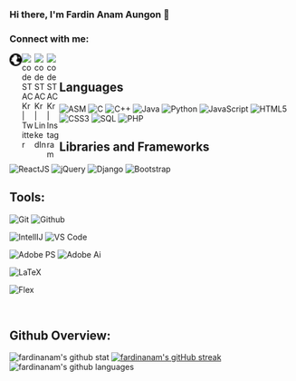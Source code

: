 ### Hi there, I'm Fardin Anam Aungon 👋

### Connect with me:
[<img align="left" alt="fardinanam.github.io" width="22px" src="https://raw.githubusercontent.com/iconic/open-iconic/master/svg/globe.svg" />](https://fardinanam.github.io/)
<!-- [<img align="left" alt="codeSTACKr | YouTube" width="22px" src="https://cdn.jsdelivr.net/npm/simple-icons@v3/icons/youtube.svg" />][youtube] -->
[<img align="left" alt="codeSTACKr | Twitter" width="22px" src="https://cdn.jsdelivr.net/npm/simple-icons@v3/icons/twitter.svg" />](https://twitter.com/FAungon)
[<img align="left" alt="codeSTACKr | LinkedIn" width="22px" src="https://cdn.jsdelivr.net/npm/simple-icons@v3/icons/linkedin.svg" />](https://www.linkedin.com/in/fardin-anam-aungon-3b754713b/)
[<img align="left" alt="codeSTACKr | Instagram" width="22px" src="https://cdn.jsdelivr.net/npm/simple-icons@v3/icons/instagram.svg" />](https://www.instagram.com/aungon11/?fbclid=IwAR3z1w51xLTKDM9dk3LhykjugUUlk-VNDukqo4sB6XjQuHtXOkRqQx5N26Q)

<br />

## Languages
![ASM](https://img.shields.io/badge/-ASM-000000?style=flat&logo)
![C](http://img.shields.io/badge/-C-000000?style=flat&logo=c)
![C++](https://img.shields.io/badge/-C++-000000?style=flat&logo=c%2B%2B)
![Java](https://img.shields.io/badge/-Java-000000?style=flat&logo=java)
![Python](https://img.shields.io/badge/-Python-000000?style=flat&logo=python)
![JavaScript](https://img.shields.io/badge/-JavaScript-000000?style=flat&logo=javascript)
![HTML5](https://img.shields.io/badge/-HTML5-000000?style=flat&logo=html5)
![CSS3](https://img.shields.io/badge/-CSS-000000?style=flat&logo=css3)
![SQL](https://img.shields.io/badge/-SQL-000000?style=flat&logo=sql)
![PHP](https://img.shields.io/badge/-php-000000?style=flat&logo=php)

## Libraries and Frameworks
![ReactJS](https://img.shields.io/badge/-React-000000?style=flat&logo=react)
![jQuery](https://img.shields.io/badge/-jQuery-000000?style=flat&logo=jQuery)
![Django](https://img.shields.io/badge/-Django-000000?style=flat&logo=Django)
![Bootstrap](https://img.shields.io/badge/-Bootstrap-000000?style=flat&logo=Bootstrap)

## Tools:
![Git](https://img.shields.io/badge/-Git-000000?style=flat&logo=git)
![Github](https://img.shields.io/badge/-Github-000000?style=flat&logo=github)

![IntellIJ](https://img.shields.io/badge/-IntellIJ%20IDEA-000000?style=flat&logo=intellij%20idea)
![VS Code](https://img.shields.io/badge/-VS%20Code-000000?style=flat&logo=visual-studio-code)

![Adobe PS](https://img.shields.io/badge/-Adobe%20Photoshop-000000?style=flat&logo=adobe%20photoshop)
![Adobe Ai](https://img.shields.io/badge/-Adobe%20Illustrator-000000?style=flat&logo=adobe%20illustrator)

![LaTeX](https://img.shields.io/badge/-latex-000000?style=flat&logo=latex)

![Flex](https://img.shields.io/badge/-flex-000000?style=flat&logo=flex)

<br />

## Github Overview:
![fardinanam's github stat](https://github-readme-stats.vercel.app/api?username=fardinanam&show_icons=true&count_private=true&theme=dark)
[![fardinanam's gitHub streak](http://github-readme-streak-stats.herokuapp.com?user=fardinanam&theme=dark)](https://git.io/streak-stats)
![fardinanam's github languages](https://github-readme-stats.vercel.app/api/top-langs/?username=fardinanam&langs_count=6&layout=compact&theme=dark)
